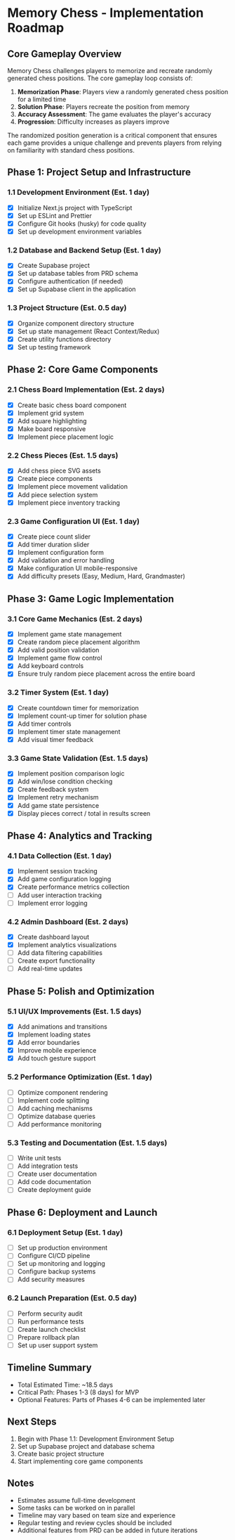 # Memory Chess - Implementation Roadmap

## Core Gameplay Overview
Memory Chess challenges players to memorize and recreate randomly generated chess positions. The core gameplay loop consists of:
1. **Memorization Phase**: Players view a randomly generated chess position for a limited time
2. **Solution Phase**: Players recreate the position from memory
3. **Accuracy Assessment**: The game evaluates the player's accuracy
4. **Progression**: Difficulty increases as players improve

The randomized position generation is a critical component that ensures each game provides a unique challenge and prevents players from relying on familiarity with standard chess positions.

## Phase 1: Project Setup and Infrastructure
### 1.1 Development Environment (Est. 1 day)
- [x] Initialize Next.js project with TypeScript
- [x] Set up ESLint and Prettier
- [x] Configure Git hooks (husky) for code quality
- [x] Set up development environment variables

### 1.2 Database and Backend Setup (Est. 1 day)
- [x] Create Supabase project
- [x] Set up database tables from PRD schema
- [x] Configure authentication (if needed)
- [x] Set up Supabase client in the application

### 1.3 Project Structure (Est. 0.5 day)
- [x] Organize component directory structure
- [x] Set up state management (React Context/Redux)
- [x] Create utility functions directory
- [x] Set up testing framework

## Phase 2: Core Game Components
### 2.1 Chess Board Implementation (Est. 2 days)
- [x] Create basic chess board component
- [x] Implement grid system
- [x] Add square highlighting
- [x] Make board responsive
- [x] Implement piece placement logic

### 2.2 Chess Pieces (Est. 1.5 days)
- [x] Add chess piece SVG assets
- [x] Create piece components
- [x] Implement piece movement validation
- [x] Add piece selection system
- [x] Implement piece inventory tracking

### 2.3 Game Configuration UI (Est. 1 day)
- [x] Create piece count slider
- [x] Add timer duration slider
- [x] Implement configuration form
- [x] Add validation and error handling
- [x] Make configuration UI mobile-responsive
- [x] Add difficulty presets (Easy, Medium, Hard, Grandmaster)

## Phase 3: Game Logic Implementation
### 3.1 Core Game Mechanics (Est. 2 days)
- [x] Implement game state management
- [x] Create random piece placement algorithm
- [x] Add valid position validation
- [x] Implement game flow control
- [x] Add keyboard controls
- [x] Ensure truly random piece placement across the entire board

### 3.2 Timer System (Est. 1 day)
- [x] Create countdown timer for memorization
- [x] Implement count-up timer for solution phase
- [x] Add timer controls
- [x] Implement timer state management
- [x] Add visual timer feedback

### 3.3 Game State Validation (Est. 1.5 days)
- [x] Implement position comparison logic
- [x] Add win/lose condition checking
- [x] Create feedback system
- [x] Implement retry mechanism
- [x] Add game state persistence
- [x] Display pieces correct / total in results screen

## Phase 4: Analytics and Tracking
### 4.1 Data Collection (Est. 1 day)
- [x] Implement session tracking
- [x] Add game configuration logging
- [x] Create performance metrics collection
- [ ] Add user interaction tracking
- [ ] Implement error logging

### 4.2 Admin Dashboard (Est. 2 days)
- [x] Create dashboard layout
- [x] Implement analytics visualizations
- [ ] Add data filtering capabilities
- [ ] Create export functionality
- [ ] Add real-time updates

## Phase 5: Polish and Optimization
### 5.1 UI/UX Improvements (Est. 1.5 days)
- [x] Add animations and transitions
- [x] Implement loading states
- [x] Add error boundaries
- [x] Improve mobile experience
- [x] Add touch gesture support

### 5.2 Performance Optimization (Est. 1 day)
- [ ] Optimize component rendering
- [ ] Implement code splitting
- [ ] Add caching mechanisms
- [ ] Optimize database queries
- [ ] Add performance monitoring

### 5.3 Testing and Documentation (Est. 1.5 days)
- [ ] Write unit tests
- [ ] Add integration tests
- [ ] Create user documentation
- [ ] Add code documentation
- [ ] Create deployment guide

## Phase 6: Deployment and Launch
### 6.1 Deployment Setup (Est. 1 day)
- [ ] Set up production environment
- [ ] Configure CI/CD pipeline
- [ ] Set up monitoring and logging
- [ ] Configure backup systems
- [ ] Add security measures

### 6.2 Launch Preparation (Est. 0.5 day)
- [ ] Perform security audit
- [ ] Run performance tests
- [ ] Create launch checklist
- [ ] Prepare rollback plan
- [ ] Set up user support system

## Timeline Summary
- Total Estimated Time: ~18.5 days
- Critical Path: Phases 1-3 (8 days) for MVP
- Optional Features: Parts of Phases 4-6 can be implemented later

## Next Steps
1. Begin with Phase 1.1: Development Environment Setup
2. Set up Supabase project and database schema
3. Create basic project structure
4. Start implementing core game components

## Notes
- Estimates assume full-time development
- Some tasks can be worked on in parallel
- Timeline may vary based on team size and experience
- Regular testing and review cycles should be included
- Additional features from PRD can be added in future iterations 